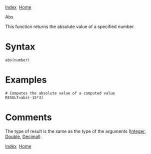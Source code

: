 [Index](index.html)  [Home](getting-started_home.html)

Abs

This function returns the absolute value of a specified number.

# Syntax

```
abs(number)
```

# Examples

```
# Computes the absolute value of a computed value
RESULT=abs(-15*3)
```

# Comments

The type of result is the same as the type of the arguments ([Integer](4gl_integer.html), [Double](4gl_double.html), [Decimal](4gl_decimal.html)).

  

[Index](index.html)  [Home](getting-started_home.html)